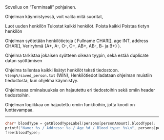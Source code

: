 Sovellus on “Terminaali” pohjainen.

Ohjelman käynnistyessä, voit valita mitä suoritat,

Luot uuden henkilön
Tulostat kaikki henkilöt.
Poista kaikki
Poistaa tietyn henkilön

Ohjelman syötetään henkilötietoja (
    Fullname CHAR[],
    age INT,
    address CHAR[],
    Veriryhmä {A+, A-, O-, O+, AB+, AB-, B- ja B+}
).

Ohjelma tarkistaa jokaisen syötteen oikean tyypin, sekä estää duplicate datan syöttämisen

Ohjelma tallentaa kaikki lisätyt henkilöt teksti tiedostoon. `%temp%/saved_person.txt` (WIN), Henkilötiedot ladataan ohjelman muistiin tiedostosta, kun ohjelma käynnistyy.

Ohjelmassa ominaisuuksia on hajautettu eri tiedostoihin sekä omiin header tiedostoihin.

Ohjelman logiikkaa on hajautettu omiin funktioihin, jotta koodi on luottavampaa. 

-------------

```C
char* bloodType = getBloodTypeLabel(persons[personAmount].bloodType);
printf("Name: %s / Address: %s / Age %d / Blood type: %s\n", persons[personAmount].fullName, persons[personAmount].address, persons[personAmount].age, bloodType);
free(bloodType);
```
